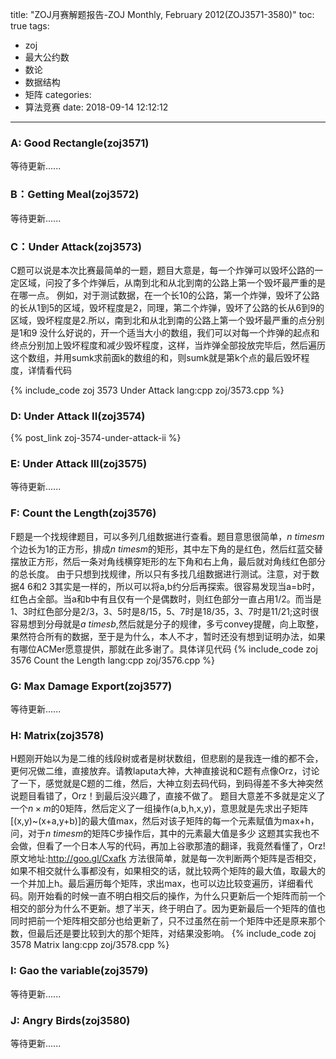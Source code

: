 title: "ZOJ月赛解题报告-ZOJ Monthly, February 2012(ZOJ3571-3580)"
toc: true
tags:
 - zoj
 - 最大公约数
 - 数论
 - 数据结构
 - 矩阵
categories:
 - 算法竞赛
date: 2018-09-14 12:12:12
---
### A: Good Rectangle(zoj3571)
等待更新......

### B：Getting Meal(zoj3572)
等待更新......

### C：Under Attack(zoj3573)
C题可以说是本次比赛最简单的一题，题目大意是，每一个炸弹可以毁坏公路的一定区域，问投了多个炸弹后，从南到北和从北到南的公路上第一个毁坏最严重的是在哪一点。
例如，对于测试数据，在一个长10的公路，第一个炸弹，毁坏了公路的长从1到5的区域，毁坏程度是2，同理，第二个炸弹，毁坏了公路的长从6到9的区域，毁坏程度是2.所以，南到北和从北到南的公路上第一个毁坏最严重的点分别是1和9
没什么好说的，开一个适当大小的数组，我们可以对每一个炸弹的起点和终点分别加上毁坏程度和减少毁坏程度，这样，当炸弹全部投放完毕后，然后遍历这个数组，并用sumk求前面k的数组的和，则sumk就是第k个点的最后毁坏程度，详情看代码
<!--more-->
{% include_code zoj 3573 Under Attack lang:cpp zoj/3573.cpp %}

### D: Under Attack II(zoj3574)
{% post_link zoj-3574-under-attack-ii %}

### E: Under Attack III(zoj3575)
等待更新......

### F: Count the Length(zoj3576)
F题是一个找规律题目，可以多列几组数据进行查看。题目意思很简单，$n \ times m$个边长为1的正方形，排成$n \ times m$的矩形，其中左下角的是红色，然后红蓝交替摆放正方形，然后一条对角线横穿矩形的左下角和右上角，最后就对角线红色部分的总长度。
由于只想到找规律，所以只有多找几组数据进行测试。注意，对于数据4 6和2 3其实是一样的，所以可以将a,b约分后再探索。很容易发现当a=b时，红色占全部。当a和b中有且仅有一个是偶数时，则红色部分一直占用1/2。而当是1、3时红色部分是2/3，3、5时是8/15，5、7时是18/35，3、7时是11/21;这时很容易想到分母就是$a \ times b$,然后就是分子的规律，多亏convey提醒，向上取整，果然符合所有的数据，至于是为什么，本人不才，暂时还没有想到证明办法，如果有哪位ACMer愿意提供，那就在此多谢了。具体详见代码
{% include_code zoj 3576 Count the Length lang:cpp zoj/3576.cpp %}

### G: Max Damage Export(zoj3577)
等待更新......

### H: Matrix(zoj3578)
H题刚开始以为是二维的线段树或者是树状数组，但悲剧的是我连一维的都不会，更何况做二维，直接放弃。请教laputa大神，大神直接说和C题有点像Orz，讨论了一下，感觉就是C题的二维，然后，大神立刻去码代码，到码得差不多大神突然说题目看错了，Orz！到最后没兴趣了，直接不做了。
题目大意差不多就是定义了一个$n \times m$的0矩阵，然后定义了一组操作(a,b,h,x,y)，意思就是先求出子矩阵[(x,y)~(x+a,y+b)]的最大值max，然后对该子矩阵的每一个元素赋值为max+h，问，对于$n \ times m$的矩阵C步操作后，其中的元素最大值是多少
这题其实我也不会做，但看了一个日本人写的代码，再加上谷歌那渣的翻译，我竟然看懂了，Orz!原文地址:http://goo.gl/Cxafk
方法很简单，就是每一次判断两个矩阵是否相交，如果不相交就什么事都没有，如果相交的话，就比较两个矩阵的最大值，取最大的一个并加上h。最后遍历每个矩阵，求出max，也可以边比较变遍历，详细看代码。刚开始看的时候一直不明白相交后的操作，为什么只更新后一个矩阵而前一个相交的部分为什么不更新。想了半天，终于明白了。因为更新最后一个矩阵的值也同时把前一个矩阵相交部分也给更新了，只不过虽然在前一个矩阵中还是原来那个数，但最后还是要比较到大的那个矩阵，对结果没影响。
{% include_code zoj 3578 Matrix lang:cpp zoj/3578.cpp %}

### I: Gao the variable(zoj3579)
等待更新......

### J: Angry Birds(zoj3580)
等待更新......


